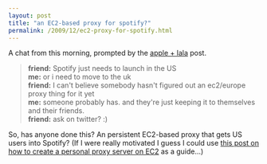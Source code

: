 ```yaml
---
layout: post
title: "an EC2-based proxy for spotify?"
permalink: /2009/12/ec2-proxy-for-spotify.html
---
```


<p>A chat from this morning, prompted by the <a href="http://www.sippey.com/2009/12/apple-lala.html">apple + lala</a> post.</p>

<blockquote>
  <p><strong>friend:</strong> Spotify just needs to launch in the US<br />
  <strong>me:</strong> or i need to move to the uk<br />
  <strong>friend:</strong> I can't believe somebody hasn't figured out an ec2/europe proxy thing for it yet<br />
  <strong>me:</strong> someone probably has. and they're just keeping it to themselves and their friends.<br />
  <strong>friend:</strong> ask on twitter? :)</p>
</blockquote>

<p>So, has anyone done this?  An persistent EC2-based proxy that gets US users into Spotify? (If I were really motivated I guess I could use <a href="http://sprayfly.com/2009/06/28/shell-script-for-automated-amazon-ec2-personal-proxy-server/">this post on how to create a personal proxy server on EC2</a> as a guide...)</p>



